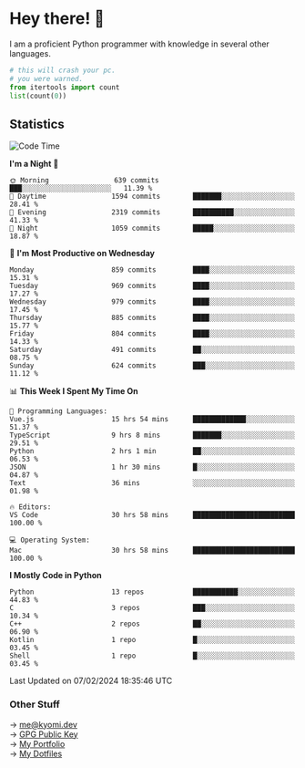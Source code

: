# Hey there! 👋

I am a proficient Python programmer with knowledge in several other languages.

```py
# this will crash your pc.
# you were warned.
from itertools import count
list(count(0))
```

## Statistics
<!--START_SECTION:waka-->
![Code Time](http://img.shields.io/badge/Code%20Time-835%20hrs%208%20mins-blue)

**I'm a Night 🦉** 

```text
🌞 Morning                639 commits         ███░░░░░░░░░░░░░░░░░░░░░░   11.39 % 
🌆 Daytime                1594 commits        ███████░░░░░░░░░░░░░░░░░░   28.41 % 
🌃 Evening                2319 commits        ██████████░░░░░░░░░░░░░░░   41.33 % 
🌙 Night                  1059 commits        █████░░░░░░░░░░░░░░░░░░░░   18.87 % 
```
📅 **I'm Most Productive on Wednesday** 

```text
Monday                   859 commits         ████░░░░░░░░░░░░░░░░░░░░░   15.31 % 
Tuesday                  969 commits         ████░░░░░░░░░░░░░░░░░░░░░   17.27 % 
Wednesday                979 commits         ████░░░░░░░░░░░░░░░░░░░░░   17.45 % 
Thursday                 885 commits         ████░░░░░░░░░░░░░░░░░░░░░   15.77 % 
Friday                   804 commits         ████░░░░░░░░░░░░░░░░░░░░░   14.33 % 
Saturday                 491 commits         ██░░░░░░░░░░░░░░░░░░░░░░░   08.75 % 
Sunday                   624 commits         ███░░░░░░░░░░░░░░░░░░░░░░   11.12 % 
```


📊 **This Week I Spent My Time On** 

```text
💬 Programming Languages: 
Vue.js                   15 hrs 54 mins      █████████████░░░░░░░░░░░░   51.37 % 
TypeScript               9 hrs 8 mins        ███████░░░░░░░░░░░░░░░░░░   29.51 % 
Python                   2 hrs 1 min         ██░░░░░░░░░░░░░░░░░░░░░░░   06.53 % 
JSON                     1 hr 30 mins        █░░░░░░░░░░░░░░░░░░░░░░░░   04.87 % 
Text                     36 mins             ░░░░░░░░░░░░░░░░░░░░░░░░░   01.98 % 

🔥 Editors: 
VS Code                  30 hrs 58 mins      █████████████████████████   100.00 % 

💻 Operating System: 
Mac                      30 hrs 58 mins      █████████████████████████   100.00 % 
```

**I Mostly Code in Python** 

```text
Python                   13 repos            ███████████░░░░░░░░░░░░░░   44.83 % 
C                        3 repos             ███░░░░░░░░░░░░░░░░░░░░░░   10.34 % 
C++                      2 repos             ██░░░░░░░░░░░░░░░░░░░░░░░   06.90 % 
Kotlin                   1 repo              █░░░░░░░░░░░░░░░░░░░░░░░░   03.45 % 
Shell                    1 repo              █░░░░░░░░░░░░░░░░░░░░░░░░   03.45 % 
```




 Last Updated on 07/02/2024 18:35:46 UTC
<!--END_SECTION:waka-->

### Other Stuff

→ [me@kyomi.dev](mailto:me@kyomi.dev)\
→ [GPG Public Key](https://github.com/bitterteriyaki.gpg)\
→ [My Portfolio](https://kyomi.dev)\
→ [My Dotfiles](https://github.com/bitterteriyaki/dotfiles)
